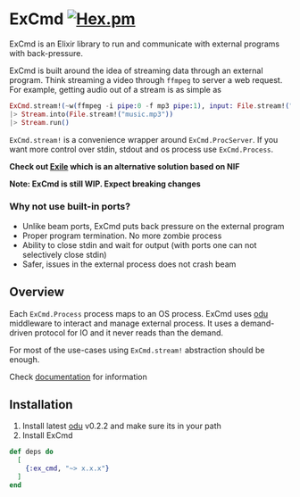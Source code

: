 # ExCmd [![Hex.pm](https://img.shields.io/hexpm/v/ex_cmd.svg)](https://hex.pm/packages/ex_cmd)

ExCmd is an Elixir library to run and communicate with external programs with back-pressure.

ExCmd is built around the idea of streaming data through an external program. Think streaming a video through `ffmpeg` to server a web request. For example, getting audio out of a stream is as simple as
``` elixir
ExCmd.stream!(~w(ffmpeg -i pipe:0 -f mp3 pipe:1), input: File.stream!("music_video.mkv", [], 65336))
|> Stream.into(File.stream!("music.mp3"))
|> Stream.run()
```

`ExCmd.stream!` is a convenience wrapper around `ExCmd.ProcServer`. If you want more control over stdin, stdout and os process use `ExCmd.Process`.

**Check out [Exile](https://github.com/akash-akya/exile) which is an alternative solution based on NIF**

**Note: ExCmd is still WIP. Expect breaking changes**

### Why not use built-in ports?
* Unlike beam ports, ExCmd puts back pressure on the external program
* Proper program termination. No more zombie process
* Ability to close stdin and wait for output (with ports one can not selectively close stdin)
* Safer, issues in the external process does not crash beam

## Overview
Each `ExCmd.Process` process maps to an OS process. ExCmd uses [odu](https://github.com/akash-akya/odu) middleware to interact and manage external process. It uses a demand-driven protocol for IO and it never reads than the demand.

For most of the use-cases using `ExCmd.stream!` abstraction should be enough.

Check [documentation](https://hexdocs.pm/ex_cmd/readme.html) for information

## Installation

1. Install latest [odu](https://github.com/akash-akya/odu) v0.2.2 and make sure its in your path
2. Install ExCmd
```elixir
def deps do
  [
    {:ex_cmd, "~> x.x.x"}
  ]
end
```
